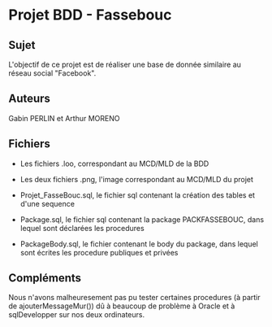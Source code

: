 # Projet BDD - Fassebouc

## Sujet

L'objectif de ce projet est de réaliser une base de donnée similaire au réseau social "Facebook".

## Auteurs

Gabin PERLIN et Arthur MORENO

## Fichiers

- Les fichiers .loo, correspondant au MCD/MLD de la BDD

- Les deux fichiers .png, l'image correspondant au MCD/MLD du projet

- Projet_FasseBouc.sql, le fichier sql contenant la création des tables et d'une sequence

- Package.sql, le fichier sql contenant la package PACKFASSEBOUC, dans lequel sont déclarées les procedures

- PackageBody.sql, le fichier contenant le body du package, dans lequel sont écrites les procedure publiques et privées

## Compléments

Nous n'avons malheuresement pas pu tester certaines procedures (à partir de ajouterMessageMur()) dû à beaucoup de problème à Oracle et à sqlDevelopper sur nos deux ordinateurs.

